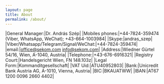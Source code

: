 ```yaml
---
layout: page
title: About
permalink: /about/
---
```



|General Manager:|Dr. András Szép|
|Mobiles phones:|+44-7824-359474 (Viber, WhatsApp, WeChat); +43-664-1003984|
|Skype:|andras_szep|
|Viber/Whatsapp/Telegram/Signal/WeChat:|+44-7824-359474|
|email:|office@sekom.com info@sekom.com|
|Address:|Wiedner Gürtel 54/16, Wien, A-1040, Austria|
|Telephone:|+43-676-6916321|
|Registry Court:|Handelsgericht Wien, FN 148.103z|
|Legal Form:|Kommanditgesellschaft|
|VAT Uid:|ATU40952803|
|Bank:|Unicredit Bank Austria AG, A-1010, Vienna, Austria|
|BIC:|BKAUATWW|
|IBAN:|AT67 1200 0096 2660 4402|

